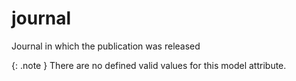 # journal
Journal in which the publication was released


{: .note }
There are no defined valid values for this model attribute.
